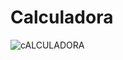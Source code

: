 # Calculadora 

![cALCULADORA](https://user-images.githubusercontent.com/105496462/187699486-7ce08f22-2413-4ba6-afc6-66c387fe6ea4.PNG)
